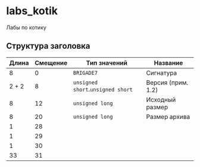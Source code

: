 # labs_kotik
Лабы по котику

## Структура заголовка

|Длина|Смещение|Тип значений|Название|
|---|---|---|---|
|8|0|`BRIGADE7`|Сигнатура|
|2 + 2|8|`unsigned short`.`unsigned short`|Версия (прим. 1.2)|
|8|12|`unsigned long`|Исходный размер|
|8|20|`unsigned long`|Размер архива|
|1|28|||Тип сжатия с контестом (0, если нет)|
|1|29|||Типа сжатия без контекста (0, если нет)|
|1|30|||Тип шифрования|
|33|31|||Дополнительные данные|
